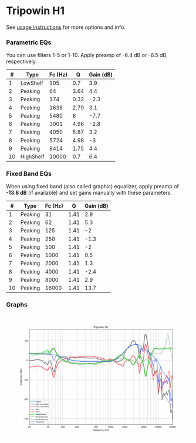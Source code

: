 # Tripowin H1
See [usage instructions](https://github.com/jaakkopasanen/AutoEq#usage) for more options and info.

### Parametric EQs
You can use filters 1-5 or 1-10. Apply preamp of -6.4 dB or -6.5 dB, respectively.

|   # | Type      |   Fc (Hz) |    Q |   Gain (dB) |
|-----|-----------|-----------|------|-------------|
|   1 | LowShelf  |       105 | 0.7  |         3.9 |
|   2 | Peaking   |        64 | 3.64 |         4.4 |
|   3 | Peaking   |       174 | 0.32 |        -2.3 |
|   4 | Peaking   |      1638 | 2.79 |         3.1 |
|   5 | Peaking   |      5480 | 6    |        -7.7 |
|   6 | Peaking   |      3001 | 4.96 |        -2.8 |
|   7 | Peaking   |      4050 | 5.87 |         3.2 |
|   8 | Peaking   |      5724 | 4.98 |        -3   |
|   9 | Peaking   |      8414 | 1.75 |         4.4 |
|  10 | HighShelf |     10000 | 0.7  |         6.4 |

### Fixed Band EQs
When using fixed band (also called graphic) equalizer, apply preamp of **-13.8 dB** (if available) and set gains manually with these parameters.

|   # | Type    |   Fc (Hz) |    Q |   Gain (dB) |
|-----|---------|-----------|------|-------------|
|   1 | Peaking |        31 | 1.41 |         2.9 |
|   2 | Peaking |        62 | 1.41 |         5.3 |
|   3 | Peaking |       125 | 1.41 |        -2   |
|   4 | Peaking |       250 | 1.41 |        -1.3 |
|   5 | Peaking |       500 | 1.41 |        -2   |
|   6 | Peaking |      1000 | 1.41 |         0.5 |
|   7 | Peaking |      2000 | 1.41 |         1.3 |
|   8 | Peaking |      4000 | 1.41 |        -2.4 |
|   9 | Peaking |      8000 | 1.41 |         2.9 |
|  10 | Peaking |     16000 | 1.41 |        13.7 |

### Graphs
![](./Tripowin%20H1.png)
